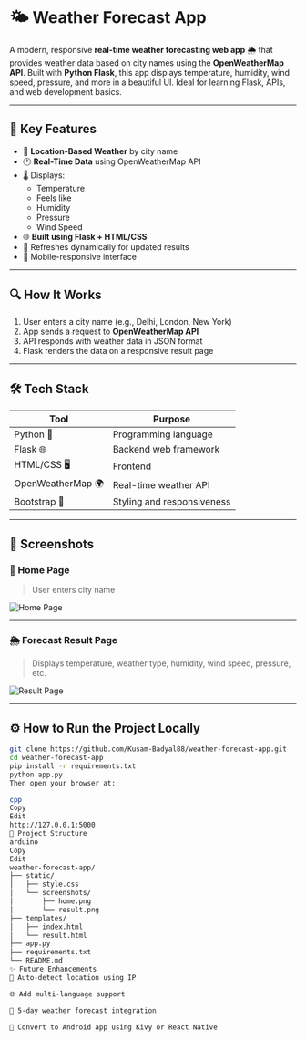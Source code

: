 # 🌤️ **Weather Forecast App**

A modern, responsive **real-time weather forecasting web app** 🌦️ that provides weather data based on city names using the **OpenWeatherMap API**. Built with **Python Flask**, this app displays temperature, humidity, wind speed, pressure, and more in a beautiful UI. Ideal for learning Flask, APIs, and web development basics.

---

## 🌟 Key Features

- 📍 **Location-Based Weather** by city name
- 🕐 **Real-Time Data** using OpenWeatherMap API
- 🌡️ Displays:
  - Temperature
  - Feels like
  - Humidity
  - Pressure
  - Wind Speed
- 🌐 **Built using Flask + HTML/CSS**
- 🔄 Refreshes dynamically for updated results
- 📱 Mobile-responsive interface

---

## 🔍 How It Works

1. User enters a city name (e.g., Delhi, London, New York)
2. App sends a request to **OpenWeatherMap API**
3. API responds with weather data in JSON format
4. Flask renders the data on a responsive result page

---

## 🛠️ Tech Stack

| Tool            | Purpose                      |
|-----------------|------------------------------|
| Python 🐍        | Programming language          |
| Flask 🌐         | Backend web framework         |
| HTML/CSS 🖥️      | Frontend                     |
| OpenWeatherMap 🌍 | Real-time weather API         |
| Bootstrap 🎨     | Styling and responsiveness    |

---

## 📸 Screenshots

### 🌆 Home Page

> User enters city name

![Home Page](https://github.com/Kusam-Badyal88/weather-forecast-app/blob/master/static/screenshots/home.png?raw=true)

---

### 🌦️ Forecast Result Page

> Displays temperature, weather type, humidity, wind speed, pressure, etc.

![Result Page](https://github.com/Kusam-Badyal88/weather-forecast-app/blob/master/static/screenshots/result.png?raw=true)

---

## ⚙️ How to Run the Project Locally

```bash
git clone https://github.com/Kusam-Badyal88/weather-forecast-app.git
cd weather-forecast-app
pip install -r requirements.txt
python app.py
Then open your browser at:

cpp
Copy
Edit
http://127.0.0.1:5000
📂 Project Structure
arduino
Copy
Edit
weather-forecast-app/
├── static/
│   ├── style.css
│   └── screenshots/
│       ├── home.png
│       └── result.png
├── templates/
│   ├── index.html
│   └── result.html
├── app.py
├── requirements.txt
└── README.md
✨ Future Enhancements
📍 Auto-detect location using IP

🌐 Add multi-language support

📆 5-day weather forecast integration

📱 Convert to Android app using Kivy or React Native
